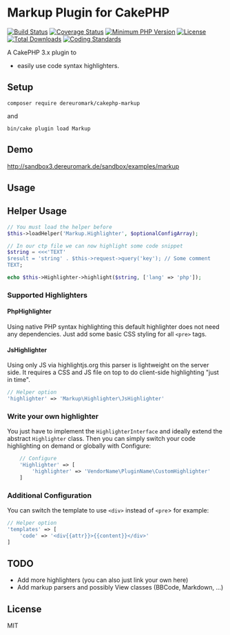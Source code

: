 # Markup Plugin for CakePHP
[![Build Status](https://api.travis-ci.org/dereuromark/cakephp-markup.svg)](https://travis-ci.org/dereuromark/cakephp-markup)
[![Coverage Status](https://coveralls.io/repos/dereuromark/cakephp-markup/badge.svg)](https://coveralls.io/r/dereuromark/cakephp-markup)
[![Minimum PHP Version](http://img.shields.io/badge/php-%3E%3D%205.4-8892BF.svg)](https://php.net/)
[![License](https://poser.pugx.org/dereuromark/cakephp-markup/license)](https://packagist.org/packages/dereuromark/cakephp-markup)
[![Total Downloads](https://poser.pugx.org/dereuromark/cakephp-markup/d/total.svg)](https://packagist.org/packages/dereuromark/cakephp-markup)
[![Coding Standards](https://img.shields.io/badge/cs-PSR--2--R-yellow.svg)](https://github.com/php-fig-rectified/fig-rectified-standards)

A CakePHP 3.x plugin to
- easily use code syntax highlighters.

## Setup
```
composer require dereuromark/cakephp-markup
```
and
```
bin/cake plugin load Markup
```

## Demo
http://sandbox3.dereuromark.de/sandbox/examples/markup

## Usage

## Helper Usage

```php
// You must load the helper before
$this->loadHelper('Markup.Highlighter', $optionalConfigArray);

// In our ctp file we can now highlight some code snippet
$string = <<<'TEXT'
$result = 'string' . $this->request->query('key'); // Some comment
TEXT;

echo $this->Highlighter->highlight($string, ['lang' => 'php']);
```

### Supported Highlighters

#### PhpHighlighter
Using native PHP syntax highlighting this default highlighter does not need any dependencies.
Just add some basic CSS styling for all `<pre>` tags.

#### JsHighlighter
Using only JS via highlightjs.org this parser is lightweight on the server side.
It requires a CSS and JS file on top to do client-side highlighting "just in time".
```php
// Helper option
'highlighter' => 'Markup\Highlighter\JsHighlighter'
```

### Write your own highlighter
You just have to implement the `HighlighterInterface` and ideally extend the abstract `Highlighter` class.
Then you can simply switch your code highlighting on demand or globally with Configure:
```php
	// Configure
	'Highlighter' => [
		'highlighter' => 'VendorName\PluginName\CustomHighlighter'
	]
```

### Additional Configuration
You can switch the template to use `<div>` instead of `<pre`> for example:
```php
// Helper option
'templates' => [
	'code' => '<div{{attr}}>{{content}}</div>'
]
```

## TODO
- Add more highlighters (you can also just link your own here)
- Add markup parsers and possibly View classes (BBCode, Markdown, ...)

## License
MIT
